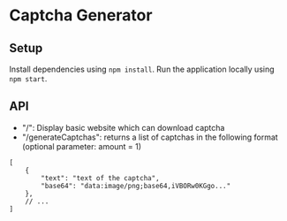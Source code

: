 # Captcha Generator
## Setup
Install dependencies using `npm install`.
Run the application locally using `npm start`.

## API
- "/": Display basic website which can download captcha
- "/generateCaptchas": returns a list of captchas in the following format (optional parameter: amount = 1)
```json5
[
    {
        "text": "text of the captcha",
        "base64": "data:image/png;base64,iVBORw0KGgo..."
    },
    // ...
]
```
